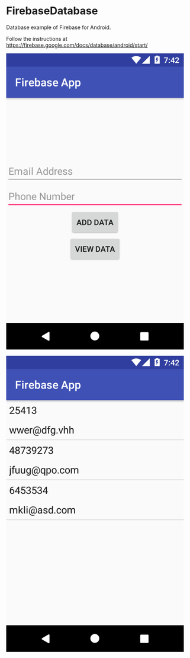 # FirebaseDatabase
Database example of Firebase for Android.

Follow the instructions at https://firebase.google.com/docs/database/android/start/

![Screenshot](Screenshot1.png)

![Screenshot](Screenshot2.png)
